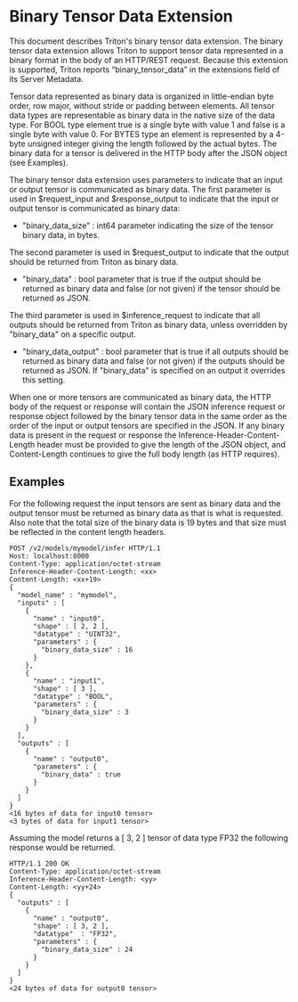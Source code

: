 <!--
# Copyright (c) 2020, NVIDIA CORPORATION. All rights reserved.
#
# Redistribution and use in source and binary forms, with or without
# modification, are permitted provided that the following conditions
# are met:
#  * Redistributions of source code must retain the above copyright
#    notice, this list of conditions and the following disclaimer.
#  * Redistributions in binary form must reproduce the above copyright
#    notice, this list of conditions and the following disclaimer in the
#    documentation and/or other materials provided with the distribution.
#  * Neither the name of NVIDIA CORPORATION nor the names of its
#    contributors may be used to endorse or promote products derived
#    from this software without specific prior written permission.
#
# THIS SOFTWARE IS PROVIDED BY THE COPYRIGHT HOLDERS ``AS IS'' AND ANY
# EXPRESS OR IMPLIED WARRANTIES, INCLUDING, BUT NOT LIMITED TO, THE
# IMPLIED WARRANTIES OF MERCHANTABILITY AND FITNESS FOR A PARTICULAR
# PURPOSE ARE DISCLAIMED.  IN NO EVENT SHALL THE COPYRIGHT OWNER OR
# CONTRIBUTORS BE LIABLE FOR ANY DIRECT, INDIRECT, INCIDENTAL, SPECIAL,
# EXEMPLARY, OR CONSEQUENTIAL DAMAGES (INCLUDING, BUT NOT LIMITED TO,
# PROCUREMENT OF SUBSTITUTE GOODS OR SERVICES; LOSS OF USE, DATA, OR
# PROFITS; OR BUSINESS INTERRUPTION) HOWEVER CAUSED AND ON ANY THEORY
# OF LIABILITY, WHETHER IN CONTRACT, STRICT LIABILITY, OR TORT
# (INCLUDING NEGLIGENCE OR OTHERWISE) ARISING IN ANY WAY OUT OF THE USE
# OF THIS SOFTWARE, EVEN IF ADVISED OF THE POSSIBILITY OF SUCH DAMAGE.
-->

# Binary Tensor Data Extension

This document describes Triton's binary tensor data extension. The
binary tensor data extension allows Triton to support tensor data
represented in a binary format in the body of an HTTP/REST
request. Because this extension is supported, Triton reports
“binary_tensor_data” in the extensions field of its Server Metadata.

Tensor data represented as binary data is organized in little-endian
byte order, row major, without stride or padding between elements. All
tensor data types are representable as binary data in the native size
of the data type. For BOOL type element true is a single byte with
value 1 and false is a single byte with value 0. For BYTES type an
element is represented by a 4-byte unsigned integer giving the length
followed by the actual bytes. The binary data for a tensor is
delivered in the HTTP body after the JSON object (see Examples).

The binary tensor data extension uses parameters to indicate that an
input or output tensor is communicated as binary data. The first
parameter is used in $request_input and $response_output to indicate
that the input or output tensor is communicated as binary data:

- "binary_data_size" : int64 parameter indicating the size of the
  tensor binary data, in bytes.

The second parameter is used in $request_output to indicate that the
output should be returned from Triton as binary data.

- "binary_data" : bool parameter that is true if the output should be
  returned as binary data and false (or not given) if the tensor
  should be returned as JSON.

The third parameter is used in $inference_request to indicate that all
outputs should be returned from Triton as binary data, unless
overridden by "binary_data" on a specific output.

- "binary_data_output" : bool parameter that is true if all outputs
  should be returned as binary data and false (or not given) if the
  outputs should be returned as JSON. If "binary_data" is specified on
  an output it overrides this setting.

When one or more tensors are communicated as binary data, the HTTP
body of the request or response will contain the JSON inference
request or response object followed by the binary tensor data in the
same order as the order of the input or output tensors are specified
in the JSON. If any binary data is present in the request or response
the Inference-Header-Content-Length header must be provided to give
the length of the JSON object, and Content-Length continues to give
the full body length (as HTTP requires).

## Examples

For the following request the input tensors are sent as binary data
and the output tensor must be returned as binary data as that is what
is requested. Also note that the total size of the binary data is 19
bytes and that size must be reflected in the content length headers.

```
POST /v2/models/mymodel/infer HTTP/1.1
Host: localhost:8000
Content-Type: application/octet-stream
Inference-Header-Content-Length: <xx>
Content-Length: <xx+19>
{
  "model_name" : "mymodel",
  "inputs" : [
    {
      "name" : "input0",
      "shape" : [ 2, 2 ],
      "datatype" : "UINT32",
      "parameters" : {
        "binary_data_size" : 16
      }
    },
    {
      "name" : "input1",
      "shape" : [ 3 ],
      "datatype" : "BOOL",
      "parameters" : {
        "binary_data_size" : 3
      }
    }
  ],
  "outputs" : [
    {
      "name" : "output0",
      "parameters" : {
        "binary_data" : true
      }
    }
  ]
}
<16 bytes of data for input0 tensor>
<3 bytes of data for input1 tensor>
```

Assuming the model returns a [ 3, 2 ] tensor of data type FP32 the
following response would be returned.

```
HTTP/1.1 200 OK
Content-Type: application/octet-stream
Inference-Header-Content-Length: <yy>
Content-Length: <yy+24>
{
  "outputs" : [
    {
      "name" : "output0",
      "shape" : [ 3, 2 ],
      "datatype"  : "FP32",
      "parameters" : {
        "binary_data_size" : 24
      }
    }
  ]
}
<24 bytes of data for output0 tensor>
```
